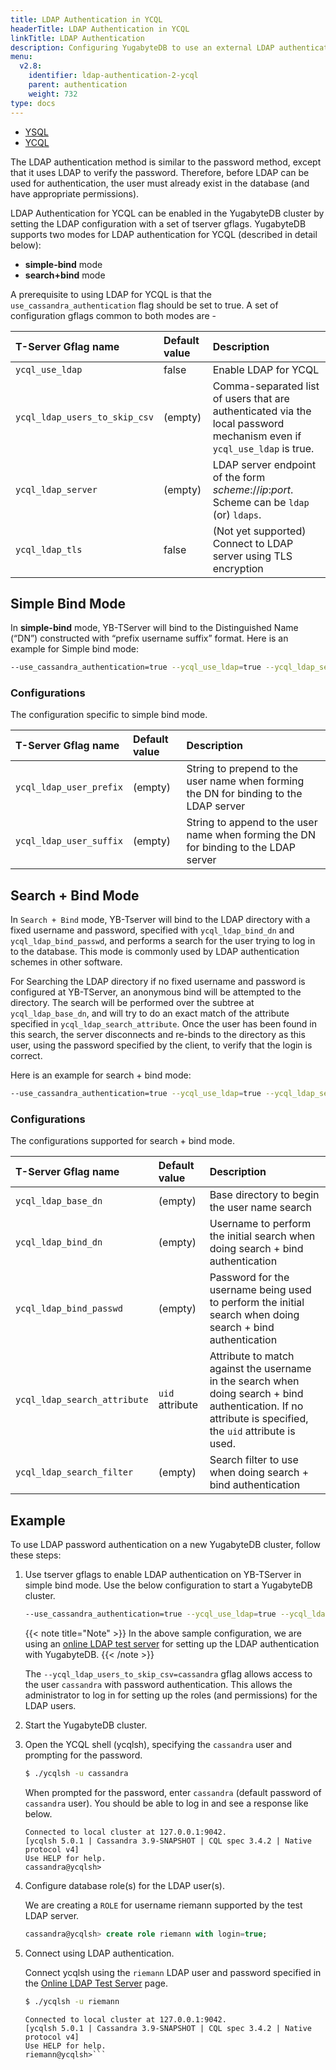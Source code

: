 ```yaml
---
title: LDAP Authentication in YCQL
headerTitle: LDAP Authentication in YCQL
linkTitle: LDAP Authentication
description: Configuring YugabyteDB to use an external LDAP authentication service.
menu:
  v2.8:
    identifier: ldap-authentication-2-ycql
    parent: authentication
    weight: 732
type: docs
---
```


<ul class="nav nav-tabs-alt nav-tabs-yb" data-target="sql">
  <li >
    <a href="../ldap-authentication-ysql/" class="nav-link">
      <i class="icon-postgres" aria-hidden="true"></i>
      YSQL
    </a>
  </li>
  <li >
    <a href="../ldap-authentication-ycql/" class="nav-link active">
      <i class="icon-cassandra" aria-hidden="true"></i>
      YCQL
    </a>
  </li>
</ul>

The LDAP authentication method is similar to the password method, except that it uses LDAP to verify the password. Therefore, before LDAP can be used for authentication, the user must already exist in the database (and have appropriate permissions).

LDAP Authentication for YCQL can be enabled in the YugabyteDB cluster by setting the LDAP configuration with a set of tserver gflags. YugabyteDB supports two modes for LDAP authentication for YCQL (described in detail below):

* **simple-bind** mode
* **search+bind** mode

A prerequisite to using LDAP for YCQL is that the `use_cassandra_authentication` flag should be set to true. A set of configuration gflags common to both modes are -

| T-Server Gflag name | Default value | Description |
| :------------------ | :------------ | :---------- |
| `ycql_use_ldap` | false | Enable LDAP for YCQL |
| `ycql_ldap_users_to_skip_csv` | (empty) | Comma-separated list of users that are authenticated via the local password mechanism even if `ycql_use_ldap` is true. |
| `ycql_ldap_server` | (empty) | LDAP server endpoint of the form _scheme_://_ip_:_port_. Scheme can be `ldap` (or) `ldaps`. |
| `ycql_ldap_tls` | false | (Not yet supported) Connect to LDAP server using TLS encryption |

## Simple Bind Mode

In **simple-bind** mode, YB-TServer will bind to the Distinguished Name (“DN”) constructed with “prefix username suffix” format. Here is an example for Simple bind mode:

```sh
--use_cassandra_authentication=true --ycql_use_ldap=true --ycql_ldap_server=ldap://ldap.yugabyte.com:389 --ycql_ldap_user_prefix=uid= --ycql_ldap_user_suffix=, ou=DBAs, dc=example, dc=com --ycql_ldap_users_to_skip_csv=cassandra
```

### Configurations

The configuration specific to simple bind mode.

| T-Server Gflag name | Default value | Description |
| :------------------ | :------------ | :---------- |
| `ycql_ldap_user_prefix` | (empty) | String to prepend to the user name when forming the DN for binding to the LDAP server |
| `ycql_ldap_user_suffix` | (empty) | String to append to the user name when forming the DN for binding to the LDAP server |

## Search + Bind Mode

In `Search + Bind` mode, YB-Tserver will bind to the LDAP directory with a fixed username and password, specified with `ycql_ldap_bind_dn` and `ycql_ldap_bind_passwd`, and performs a search for the user trying to log in to the database. This mode is commonly used by LDAP authentication schemes in other software.

For Searching the LDAP directory if no fixed username and password is configured at YB-TServer, an anonymous bind will be attempted to the directory. The search will be performed over the subtree at `ycql_ldap_base_dn`, and will try to do an exact match of the attribute specified in `ycql_ldap_search_attribute`. Once the user has been found in this search, the server disconnects and re-binds to the directory as this user, using the password specified by the client, to verify that the login is correct.

Here is an example for search + bind mode:

```sh
--use_cassandra_authentication=true --ycql_use_ldap=true --ycql_ldap_server=ldap://ldap.yugabyte.com:389 --ycql_ldap_base_dn="dc=yugabyte, dc=com" --ycql_ldap_bind_dn="cn=admin,dc=example,dc=org" --ycql_ldap_bind_passwd=admin --ycql_ldap_search_attribute=uid
```

### Configurations

The configurations supported for search + bind mode.

| T-Server Gflag name | Default value | Description |
| :------------------ | :------------ | :---------- |
| `ycql_ldap_base_dn` | (empty) | Base directory to begin the user name search |
| `ycql_ldap_bind_dn` | (empty) | Username to perform the initial search when doing search + bind authentication |
| `ycql_ldap_bind_passwd` | (empty) | Password for the username being used to perform the initial search when doing search + bind authentication |
| `ycql_ldap_search_attribute` | `uid` attribute | Attribute to match against the username in the search when doing search + bind authentication. If no attribute is specified, the `uid` attribute is used. |
| `ycql_ldap_search_filter` | (empty) | Search filter to use when doing search + bind authentication |

## Example

To use LDAP password authentication on a new YugabyteDB cluster, follow these steps:

1. Use tserver gflags to enable LDAP authentication on YB-TServer in simple bind mode. Use the below configuration to start a YugabyteDB cluster.

    ```sh
    --use_cassandra_authentication=true --ycql_use_ldap=true --ycql_ldap_server=ldap://ldap.forumsys.com:389 --ycql_ldap_user_prefix=uid= --ycql_ldap_user_suffix=, dc=example, dc=com --ycql_ldap_users_to_skip_csv=cassandra
    ```

    {{< note title="Note" >}}
In the above sample configuration, we are using an [online LDAP test server](https://www.forumsys.com/tutorials/integration-how-to/ldap/online-ldap-test-server/) for setting up the LDAP authentication with YugabyteDB.
    {{< /note >}}

    The `--ycql_ldap_users_to_skip_csv=cassandra` gflag allows access to the user `cassandra` with password authentication. This allows the administrator to log in for setting up the roles (and permissions) for the LDAP users.

1. Start the YugabyteDB cluster.

1. Open the YCQL shell (ycqlsh), specifying the `cassandra` user and prompting for the password.

    ```sh
    $ ./ycqlsh -u cassandra
    ```

    When prompted for the password, enter `cassandra` (default password of `cassandra` user). You should be able to log in and see a response like below.

    ```output
    Connected to local cluster at 127.0.0.1:9042.
    [ycqlsh 5.0.1 | Cassandra 3.9-SNAPSHOT | CQL spec 3.4.2 | Native protocol v4]
    Use HELP for help.
    cassandra@ycqlsh>
    ```

1. Configure database role(s) for the LDAP user(s).

    We are creating a `ROLE` for username riemann supported by the test LDAP server.

    ```sql
    cassandra@ycqlsh> create role riemann with login=true;
    ```

1. Connect using LDAP authentication.

    Connect ycqlsh using the `riemann` LDAP user and password specified in the [Online LDAP Test Server](https://www.forumsys.com/tutorials/integration-how-to/ldap/online-ldap-test-server/) page.

    ```sh
    $ ./ycqlsh -u riemann
    ```

    ```output
    Connected to local cluster at 127.0.0.1:9042.
    [ycqlsh 5.0.1 | Cassandra 3.9-SNAPSHOT | CQL spec 3.4.2 | Native protocol v4]
    Use HELP for help.
    riemann@ycqlsh>```
